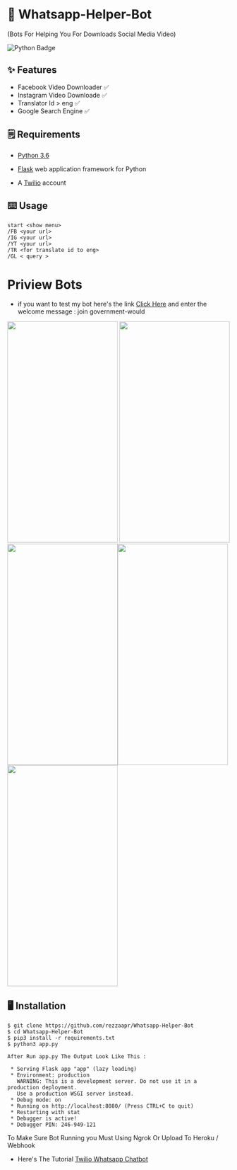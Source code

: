 # 🤖 Whatsapp-Helper-Bot
(Bots For Helping You For Downloads Social Media Video)

![Python Badge](https://img.shields.io/badge/Made%20with-Python-blue)



## ✨ Features
- Facebook Video Downloader ✅
- Instagram Video Downloade ✅
- Translator Id > eng ✅
- Google Search Engine ✅

## 🗒️ Requirements
* [Python 3.6](https://www.python.org/downloads/) 

* [Flask](https://palletsprojects.com/p/flask/) web application framework for Python

* A [Twilio](https://www.twilio.com/) account

## ⌨️ Usage
```
start <show menu>
/FB <your url>
/IG <your url>
/YT <your url>
/TR <for translate id to eng>
/GL < query >
 ```
 
 # Priview Bots
- if you want to test my bot here's the link [Click Here](https://api.whatsapp.com/send?phone=+14155238886) and enter the welcome message : join government-would

<img src="https://user-images.githubusercontent.com/58212770/78006343-1509a200-7367-11ea-86fb-16178912e3f4.png" height="500" width="250">  <img src="https://user-images.githubusercontent.com/58212770/78006358-1c30b000-7367-11ea-9fe8-4c9432e01381.png" height="500" width="250"><img src="https://user-images.githubusercontent.com/58212770/78006377-22269100-7367-11ea-82a2-cf631d9aa5af.png" height="500" width="250"><img src="https://user-images.githubusercontent.com/58212770/78006393-29e63580-7367-11ea-9c90-8c0f834fee5b.png" height="500" width="250"><img src="https://user-images.githubusercontent.com/58212770/78006412-310d4380-7367-11ea-9d40-1d07e4097841.png" height="500" width="250">


## 🖥️ Installation
```
$ git clone https://github.com/rezzaapr/Whatsapp-Helper-Bot
$ cd Whatsapp-Helper-Bot
$ pip3 install -r requirements.txt
$ python3 app.py

After Run app.py The Output Look Like This :

 * Serving Flask app "app" (lazy loading)
 * Environment: production
   WARNING: This is a development server. Do not use it in a production deployment.
   Use a production WSGI server instead.
 * Debug mode: on
 * Running on http://localhost:8080/ (Press CTRL+C to quit)
 * Restarting with stat
 * Debugger is active!
 * Debugger PIN: 246-949-121
 ```
 To Make Sure Bot Running you Must Using Ngrok Or Upload To Heroku / Webhook
 
 * Here's The Tutorial  [Twilio Whatsapp Chatbot](https://www.twilio.com/blog/build-a-whatsapp-chatbot-with-python-flask-and-twilio)

 
